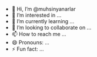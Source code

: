 - 👋 Hi, I’m @muhsinyanarlar
- 👀 I’m interested in ...
- 🌱 I’m currently learning ...
- 💞️ I’m looking to collaborate on ...
- 📫 How to reach me ...
- 😄 Pronouns: ...
- ⚡ Fun fact: ...

<!---
muhsinyanarlar/muhsinyanarlar is a ✨ special ✨ repository because its `README.md` (this file) appears on your GitHub profile.
You can click the Preview link to take a look at your changes.
--->
